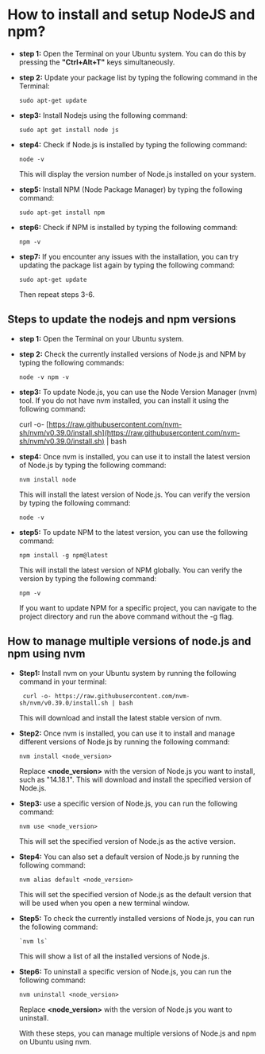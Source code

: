 # How to install and setup NodeJS and npm?
- **step 1:**
Open the Terminal on your Ubuntu system. You can do this by pressing the **"Ctrl+Alt+T"** keys simultaneously.
- **step 2:**
Update your package list by typing the following command in the Terminal:

   `sudo apt-get update`
 - **step3:**
  Install Nodejs using the following command: 
  
    `sudo apt get install node js`
  - **step4:**
   Check if Node.js is installed by typing the following command:
   
    `node -v`
    
    This will display the version number of Node.js installed on your system.
   - **step5:**
Install NPM (Node Package Manager) by typing the following command:

      `sudo apt-get install npm`
   - **step6:**
    Check if NPM is installed by typing the following command:

      `npm -v`
   - **step7:**
      If you encounter any issues with the installation, you can try updating the package list again by typing the following command:
      
        `sudo apt-get update`

       Then repeat steps 3-6.
## Steps to update the nodejs and npm versions

- **step 1:**
Open the Terminal on your Ubuntu system.
- **step 2:**
Check the currently installed versions of Node.js and NPM by typing the following commands:

   `node -v npm -v`
 - **step3:**
 To update Node.js, you can use the Node Version Manager (nvm) tool. If you do not have nvm installed, you can install it using the following command:
  

   curl -o- [https://raw.githubusercontent.com/nvm-sh/nvm/v0.39.0/install.sh](https://raw.githubusercontent.com/nvm-sh/nvm/v0.39.0/install.sh) | bash
  - **step4:**
 Once nvm is installed, you can use it to install the latest version of Node.js by typing the following command:
   
    `nvm install node`
    
    This will install the latest version of Node.js. You can verify the version by typing the following command:
    
    `node -v`
   - **step5:**
To update NPM to the latest version, you can use the following command:

     `npm install -g npm@latest`

     This will install the latest version of NPM globally. You can verify the version by typing the following command:
 
     `npm -v`

     If you want to update NPM for a specific project, you can navigate to the project directory and run the above command without the -g flag.
## How to manage multiple versions of node.js and npm using nvm
 
 - **Step1:**
       Install nvm on your Ubuntu system by running the following command in your terminal:
       
      ` curl -o- https://raw.githubusercontent.com/nvm-sh/nvm/v0.39.0/install.sh | bash`
       
     This will download and install the latest stable version of nvm.
 - **Step2:**
Once nvm is installed, you can use it to install and manage different versions of Node.js by running the following command:

     `nvm install <node_version>`
     
    Replace **<node_version>** with the version of Node.js you want to install, such as "14.18.1". This will download and install the specified version of Node.js.

- **Step3:**
 use a specific version of Node.js, you can run the following command:
 
   `nvm use <node_version>`
      
  This will set the specified version of Node.js as the active version.

- **Step4:**
  You can also set a default version of Node.js by running the following command:

     `nvm alias default <node_version>`

    This will set the specified version of Node.js as the default version that will be used when you open a new terminal window.
    
- **Step5:**
    To check the currently installed versions of Node.js, you can run the following command:

      `nvm ls`
      
    This will show a list of all the installed versions of Node.js.
- **Step6:**
   To uninstall a specific version of Node.js, you can run the following command:

    `nvm uninstall <node_version>`

    Replace **<node_version>** with the version of Node.js you want to uninstall.

     With these steps, you can manage multiple versions of Node.js and npm on Ubuntu using nvm.
